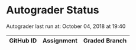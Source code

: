# Autograder Status
Autograder last run at: October 04, 2018 at 19:40

| GitHub ID | Assignment | Graded Branch |
|-----------|------------|---------------|
